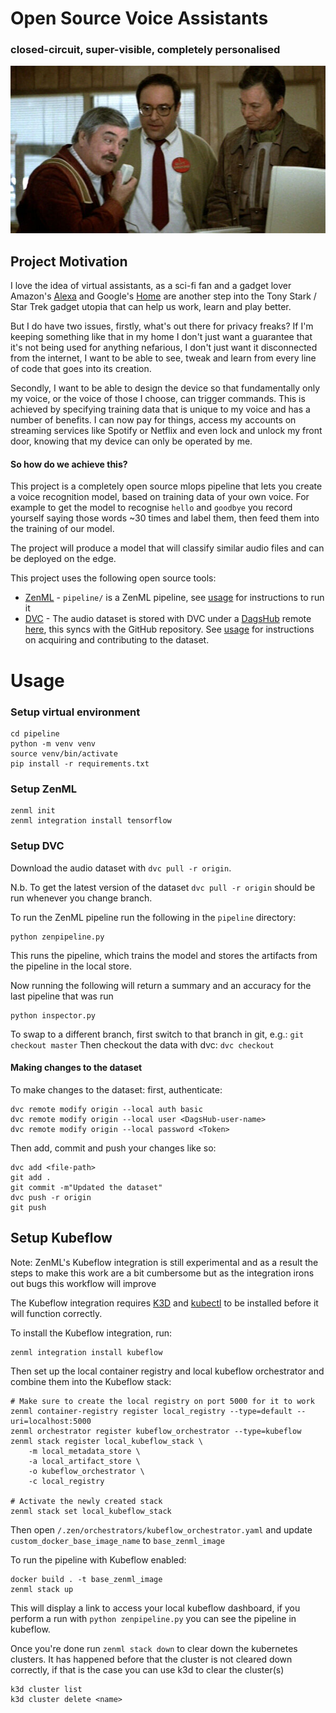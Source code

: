 # Open Source Voice Assistants
### closed-circuit, super-visible, completely personalised

![Scotty from Star Trek tries to use a mouse as if you can speak into it](Scotty_uses_a_mouse.jpg)

## Project Motivation
I love the idea of virtual assistants, as a sci-fi fan and a gadget lover Amazon's [Alexa]() and Google's [Home]() are
another step into the Tony Stark / Star Trek gadget utopia that can help us work, learn and play better.

But I do have two issues, firstly, what's out there for privacy freaks? If I'm keeping something like that in my home I 
don't just want a guarantee that it's not being used for anything nefarious, I don't just want it disconnected from the
internet, I want to be able to see, tweak and learn from every line of code that goes into its creation.

Secondly, I want to be able to design the device so that fundamentally only my voice, or the voice of those I choose,
can trigger commands. This is achieved by specifying training data that is unique to my voice and has a number of
benefits. I can now pay for things, access my accounts on streaming services like Spotify or Netflix and even lock and
unlock my front door, knowing that my device can only be operated by me.

#### So how do we achieve this?
This project is a completely open source mlops pipeline that lets you create a voice recognition model, based on training
data of your own voice. For example to get the model to recognise `hello` and `goodbye` you record yourself saying those
words ~30 times and label them, then feed them into the training of our model.

The project will produce a model that will classify similar audio files and can be deployed on the edge.

This project uses the following open source tools:
* [ZenML](https://zenml.io/) - `pipeline/` is a ZenML pipeline, see [usage](#usage) for instructions to run it
* [DVC](https://dvc.org/) - The audio dataset is stored with DVC under a [DagsHub](https://dagshub.com/dashboard) remote
[here](https://dagshub.com/fuzzylabs/voice-recognition), this syncs with the GitHub repository. See [usage](#usage) for
instructions on acquiring and contributing to the dataset.


# Usage
### Setup virtual environment
```shell
cd pipeline
python -m venv venv
source venv/bin/activate
pip install -r requirements.txt
```

### Setup ZenML
```shell
zenml init
zenml integration install tensorflow
```

### Setup DVC
Download the audio dataset with `dvc pull -r origin`.

N.b. To get the latest version of the dataset `dvc pull -r origin` should be run whenever you change branch.

To run the ZenML pipeline run the following in the `pipeline` directory:
```shell
python zenpipeline.py
```
This runs the pipeline, which trains the model and stores the artifacts from the pipeline in the local store.


Now running the following will return a summary and an accuracy for the last pipeline that was run
```shell
python inspector.py
```

To swap to a different branch, first switch to that branch in git, e.g.:
`git checkout master`
Then checkout the data with dvc:
`dvc checkout`

#### Making changes to the dataset
To make changes to the dataset: first, authenticate:
```shell
dvc remote modify origin --local auth basic
dvc remote modify origin --local user <DagsHub-user-name>
dvc remote modify origin --local password <Token>
```

Then add, commit and push your changes like so:
```shell
dvc add <file-path>
git add .
git commit -m"Updated the dataset"
dvc push -r origin
git push
```

## Setup Kubeflow

Note: ZenML's Kubeflow integration is still experimental and as a result the steps to make this work are a bit cumbersome
but as the integration irons out bugs this workflow will improve

The Kubeflow integration requires [K3D](https://k3d.io/v5.2.1/#installation) and [kubectl](https://kubernetes.io/docs/tasks/tools/#kubectl)
to be installed before it will function correctly.

To install the Kubeflow integration, run:
```shell
zenml integration install kubeflow
```

Then set up the local container registry and local kubeflow orchestrator and combine them into the Kubeflow stack:
```shell
# Make sure to create the local registry on port 5000 for it to work 
zenml container-registry register local_registry --type=default --uri=localhost:5000 
zenml orchestrator register kubeflow_orchestrator --type=kubeflow
zenml stack register local_kubeflow_stack \
    -m local_metadata_store \
    -a local_artifact_store \
    -o kubeflow_orchestrator \
    -c local_registry

# Activate the newly created stack
zenml stack set local_kubeflow_stack
```

Then open `/.zen/orchestrators/kubeflow_orchestrator.yaml` and update `custom_docker_base_image_name` to `base_zenml_image`

To run the pipeline with Kubeflow enabled:
```shell
docker build . -t base_zenml_image
zenml stack up
```
This will display a link to access your local kubeflow dashboard, if you perform a run with `python zenpipeline.py`
you can see the pipeline in kubeflow.

Once you're done run `zenml stack down` to clear down the kubernetes clusters.
It has happened before that the cluster is not cleared down correctly, if that is the case you can use k3d to clear the cluster(s)
```shell
k3d cluster list
k3d cluster delete <name>
```